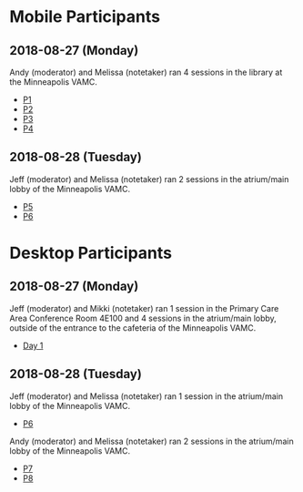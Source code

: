 # Mobile Participants

## 2018-08-27 (Monday)

Andy (moderator) and Melissa (notetaker) ran 4 sessions in the library at the Minneapolis VAMC.

- [P1](https://github.com/department-of-veterans-affairs/va.gov-team/tree/master/user-research/study-5/participant-notes/mobile/p1)
- [P2](https://github.com/department-of-veterans-affairs/va.gov-team/tree/master/user-research/study-5/participant-notes/mobile/p2)
- [P3](https://github.com/department-of-veterans-affairs/va.gov-team/tree/master/user-research/study-5/participant-notes/mobile/p3)
- [P4](https://github.com/department-of-veterans-affairs/va.gov-team/tree/master/user-research/study-5/participant-notes/mobile/p4)

## 2018-08-28 (Tuesday)

Jeff (moderator) and Melissa (notetaker) ran 2 sessions in the atrium/main lobby of the Minneapolis VAMC.

- [P5](https://github.com/department-of-veterans-affairs/va.gov-team/tree/master/user-research/study-5/participant-notes/mobile/p5)
- [P6](https://github.com/department-of-veterans-affairs/va.gov-team/tree/master/user-research/study-5/participant-notes/mobile/p6)

# Desktop Participants

## 2018-08-27 (Monday)

Jeff (moderator) and Mikki (notetaker) ran 1 session in the Primary Care Area Conference Room 4E100 and 4 sessions in the atrium/main lobby, outside of the entrance to the cafeteria of the Minneapolis VAMC.

- [Day 1](https://github.com/department-of-veterans-affairs/va.gov-team/blob/master/user-research/study-5/participant-notes/desktop/day1.md)


## 2018-08-28 (Tuesday)

Jeff (moderator) and Melissa (notetaker) ran 1 session in the atrium/main lobby of the Minneapolis VAMC.

- [P6]()

Andy (moderator) and Melissa (notetaker) ran 2 sessions in the atrium/main lobby of the Minneapolis VAMC.

- [P7]()
- [P8]()
